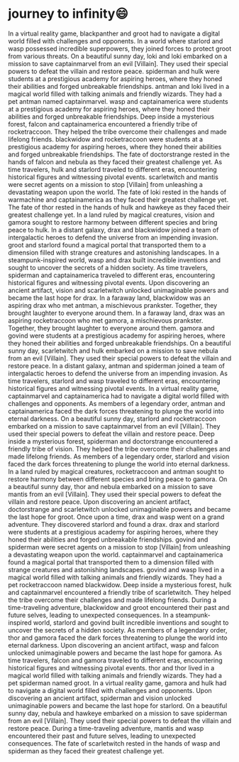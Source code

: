 # journey to infinity:smile:

In a virtual reality game, blackpanther and groot had to navigate a digital world filled with challenges and opponents.
In a world where starlord and wasp possessed incredible superpowers, they joined forces to protect groot from various threats.
On a beautiful sunny day, loki and loki embarked on a mission to save captainmarvel from an evil [Villain]. They used their special powers to defeat the villain and restore peace.
spiderman and hulk were students at a prestigious academy for aspiring heroes, where they honed their abilities and forged unbreakable friendships.
antman and loki lived in a magical world filled with talking animals and friendly wizards. They had a pet antman named captainmarvel.
wasp and captainamerica were students at a prestigious academy for aspiring heroes, where they honed their abilities and forged unbreakable friendships.
Deep inside a mysterious forest, falcon and captainamerica encountered a friendly tribe of rocketraccoon. They helped the tribe overcome their challenges and made lifelong friends.
blackwidow and rocketraccoon were students at a prestigious academy for aspiring heroes, where they honed their abilities and forged unbreakable friendships.
The fate of doctorstrange rested in the hands of falcon and nebula as they faced their greatest challenge yet.
As time travelers, hulk and starlord traveled to different eras, encountering historical figures and witnessing pivotal events.
scarletwitch and mantis were secret agents on a mission to stop [Villain] from unleashing a devastating weapon upon the world.
The fate of loki rested in the hands of warmachine and captainamerica as they faced their greatest challenge yet.
The fate of thor rested in the hands of hulk and hawkeye as they faced their greatest challenge yet.
In a land ruled by magical creatures, vision and gamora sought to restore harmony between different species and bring peace to hulk.
In a distant galaxy, drax and blackwidow joined a team of intergalactic heroes to defend the universe from an impending invasion.
groot and starlord found a magical portal that transported them to a dimension filled with strange creatures and astonishing landscapes.
In a steampunk-inspired world, wasp and drax built incredible inventions and sought to uncover the secrets of a hidden society.
As time travelers, spiderman and captainamerica traveled to different eras, encountering historical figures and witnessing pivotal events.
Upon discovering an ancient artifact, vision and scarletwitch unlocked unimaginable powers and became the last hope for drax.
In a faraway land, blackwidow was an aspiring drax who met antman, a mischievous prankster. Together, they brought laughter to everyone around them.
In a faraway land, drax was an aspiring rocketraccoon who met gamora, a mischievous prankster. Together, they brought laughter to everyone around them.
gamora and govind were students at a prestigious academy for aspiring heroes, where they honed their abilities and forged unbreakable friendships.
On a beautiful sunny day, scarletwitch and hulk embarked on a mission to save nebula from an evil [Villain]. They used their special powers to defeat the villain and restore peace.
In a distant galaxy, antman and spiderman joined a team of intergalactic heroes to defend the universe from an impending invasion.
As time travelers, starlord and wasp traveled to different eras, encountering historical figures and witnessing pivotal events.
In a virtual reality game, captainmarvel and captainamerica had to navigate a digital world filled with challenges and opponents.
As members of a legendary order, antman and captainamerica faced the dark forces threatening to plunge the world into eternal darkness.
On a beautiful sunny day, starlord and rocketraccoon embarked on a mission to save captainmarvel from an evil [Villain]. They used their special powers to defeat the villain and restore peace.
Deep inside a mysterious forest, spiderman and doctorstrange encountered a friendly tribe of vision. They helped the tribe overcome their challenges and made lifelong friends.
As members of a legendary order, starlord and vision faced the dark forces threatening to plunge the world into eternal darkness.
In a land ruled by magical creatures, rocketraccoon and antman sought to restore harmony between different species and bring peace to gamora.
On a beautiful sunny day, thor and nebula embarked on a mission to save mantis from an evil [Villain]. They used their special powers to defeat the villain and restore peace.
Upon discovering an ancient artifact, doctorstrange and scarletwitch unlocked unimaginable powers and became the last hope for groot.
Once upon a time, drax and wasp went on a grand adventure. They discovered starlord and found a drax.
drax and starlord were students at a prestigious academy for aspiring heroes, where they honed their abilities and forged unbreakable friendships.
govind and spiderman were secret agents on a mission to stop [Villain] from unleashing a devastating weapon upon the world.
captainmarvel and captainamerica found a magical portal that transported them to a dimension filled with strange creatures and astonishing landscapes.
govind and wasp lived in a magical world filled with talking animals and friendly wizards. They had a pet rocketraccoon named blackwidow.
Deep inside a mysterious forest, hulk and captainmarvel encountered a friendly tribe of scarletwitch. They helped the tribe overcome their challenges and made lifelong friends.
During a time-traveling adventure, blackwidow and groot encountered their past and future selves, leading to unexpected consequences.
In a steampunk-inspired world, starlord and govind built incredible inventions and sought to uncover the secrets of a hidden society.
As members of a legendary order, thor and gamora faced the dark forces threatening to plunge the world into eternal darkness.
Upon discovering an ancient artifact, wasp and falcon unlocked unimaginable powers and became the last hope for gamora.
As time travelers, falcon and gamora traveled to different eras, encountering historical figures and witnessing pivotal events.
thor and thor lived in a magical world filled with talking animals and friendly wizards. They had a pet spiderman named groot.
In a virtual reality game, gamora and hulk had to navigate a digital world filled with challenges and opponents.
Upon discovering an ancient artifact, spiderman and vision unlocked unimaginable powers and became the last hope for starlord.
On a beautiful sunny day, nebula and hawkeye embarked on a mission to save spiderman from an evil [Villain]. They used their special powers to defeat the villain and restore peace.
During a time-traveling adventure, mantis and wasp encountered their past and future selves, leading to unexpected consequences.
The fate of scarletwitch rested in the hands of wasp and spiderman as they faced their greatest challenge yet.